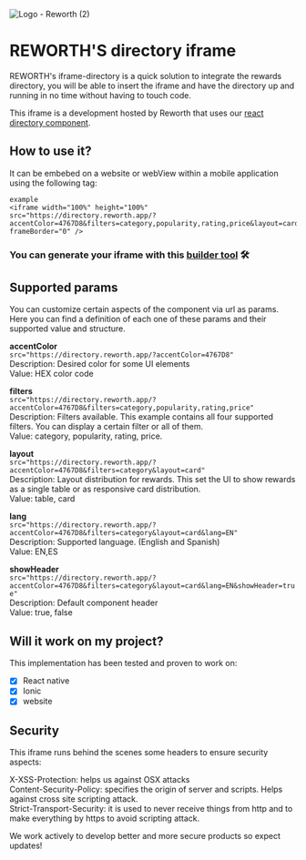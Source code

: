 ![Logo - Reworth (2)](https://user-images.githubusercontent.com/46532943/144306909-c13a21ad-0e70-488d-9511-02c5aa1a102f.png)

# REWORTH'S directory iframe 

REWORTH's iframe-directory is a quick solution to integrate the rewards directory, you will be able to insert the iframe and have the directory up and running in no time without having to touch code.

This iframe is a development hosted by Reworth that uses our [react directory component](https://github.com/reworthrewards/directory-react-component).

## How to use it?
It can be embebed on a website or webView within a mobile application using the following tag:
```
example
<iframe width="100%" height="100%" src="https://directory.reworth.app/?accentColor=4767D8&filters=category,popularity,rating,price&layout=card&lang=EN&showHeader=true" 
frameBorder="0" />
```

### You can generate your iframe with this [builder tool](https://reworthrewards.github.io/iframe-directory-builder/) :hammer_and_wrench:  <br/>

## Supported params
You can customize certain aspects of the component via url as params.
Here you can find a definition of each one of these params and their supported value and structure.

**accentColor**<br/>
`src="https://directory.reworth.app/?accentColor=4767D8"` <br/>
Description: Desired color for some UI elements <br/>
Value: HEX color code


**filters** <br/>
`src="https://directory.reworth.app/?accentColor=4767D8&filters=category,popularity,rating,price"` <br/>
Description: Filters available. This example contains all four supported filters. You can display a certain filter or all of them. <br/>
Value: category, popularity, rating, price.


**layout** <br/>
`src="https://directory.reworth.app/?accentColor=4767D8&filters=category&layout=card"` <br/>
Description: Layout distribution for rewards. This set the UI to show rewards as a single table or as responsive card distribution. <br/>
Value: table, card


**lang** <br/>
`src="https://directory.reworth.app/?accentColor=4767D8&filters=category&layout=card&lang=EN"` <br/>
Description: Supported language. (English and Spanish) <br/>
Value: EN,ES

**showHeader** <br/>
`src="https://directory.reworth.app/?accentColor=4767D8&filters=category&layout=card&lang=EN&showHeader=true" ` <br/>
Description: Default component header <br/>
Value: true, false

## Will it work on my project?
This implementation has been tested and proven to work on:

- [x]  React native
- [x] Ionic
- [x] website

## Security 
This iframe runs behind the scenes some headers to ensure security aspects:

X-XSS-Protection: helps us against OSX attacks <br/>
Content-Security-Policy: specifies the origin of server and scripts. Helps against cross site scripting attack. <br/>
Strict-Transport-Security:  it is used to never receive things from http and to make everything by https to avoid scripting attack.<br/>

We work actively to develop better and more secure products so expect updates!